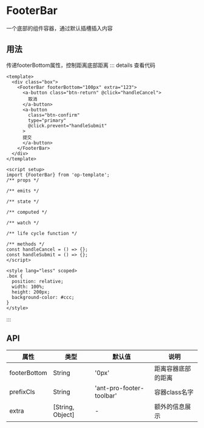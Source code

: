 # FooterBar
一个底部的组件容器，通过默认插槽插入内容
<script setup>
import FooterBar from '@/src/views/footerBar/index.vue'
</script>

## 用法
传递footerBottom属性，控制距离底部距离
<FooterBar />
::: details 查看代码
```vue
<template>
  <div class="box">
    <FooterBar footerBottom="100px" extra="123">
      <a-button class="btn-return" @click="handleCancel">
        取消
      </a-button>
      <a-button
        class="btn-confirm"
        type="primary"
        @click.prevent="handleSubmit"
      >
      提交
      </a-button>
    </FooterBar>
  </div>
</template>

<script setup>
import {FooterBar} from 'op-template';
/** props */

/** emits */

/** state */

/** computed */

/** watch */

/** life cycle function */

/** methods */
const handleCancel = () => {};
const handleSubmit = () => {};
</script>

<style lang="less" scoped>
.box {
  position: relative;
  width: 100%;
  height: 200px;
  background-color: #ccc;
}
</style>

```
:::

## API
| 属性 |类型  |默认值  |说明  |
| --- | --- | --- | --- |
|footerBottom | String | '0px' | 距离容器底部的距离 |
|prefixCls | String | 'ant-pro-footer-toolbar' | 容器class名字 |
|extra | [String, Object] | - | 额外的信息展示 |

